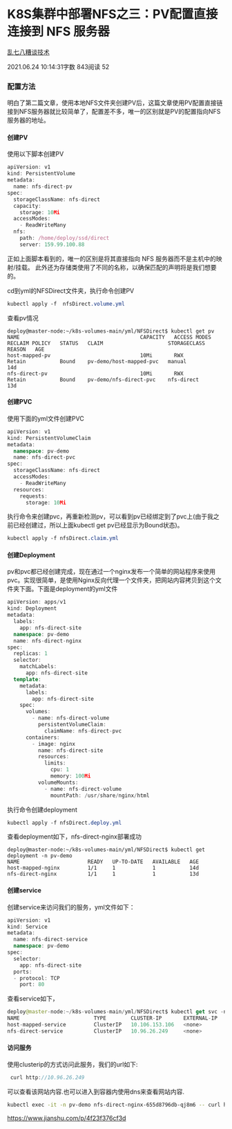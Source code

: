 # K8S集群中部署NFS之三：PV配置直接连接到 NFS 服务器

[乱七八糟谈技术](https://www.jianshu.com/u/3558ab83fcd7)

2021.06.24 10:14:31字数 843阅读 52

### 配置方法

明白了第二篇文章，使用本地NFS文件夹创建PV后，这篇文章使用PV配置直接链接到NFS服务器就比较简单了，配置差不多，唯一的区别就是PV的配置指向NFS服务器的地址。

#### 创建PV

使用以下脚本创建PV

```jsx
apiVersion: v1
kind: PersistentVolume
metadata:
  name: nfs-direct-pv
spec:
  storageClassName: nfs-direct
  capacity:
    storage: 10Mi
  accessModes:
    - ReadWriteMany
  nfs:
    path: /home/deploy/ssd/direct
    server: 159.99.100.88
```

正如上面脚本看到的，唯一的区别是将其直接指向 NFS 服务器而不是主机中的映射/挂载。 此外还为存储类使用了不同的名称，以确保匹配的声明将是我们想要的。

cd到yml的NFSDirect文件夹，执行命令创建PV

```css
kubectl apply -f  nfsDirect.volume.yml
```

查看pv情况

```tsx
deploy@master-node:~/k8s-volumes-main/yml/NFSDirect$ kubectl get pv
NAME                                       CAPACITY   ACCESS MODES   RECLAIM POLICY   STATUS   CLAIM                     STORAGECLASS      REASON   AGE
host-mapped-pv                             10Mi       RWX            Retain           Bound    pv-demo/host-mapped-pvc   manual                     14d
nfs-direct-pv                              10Mi       RWX            Retain           Bound    pv-demo/nfs-direct-pvc    nfs-direct                 13d
```

#### 创建PVC

使用下面的yml文件创建PVC

```cpp
apiVersion: v1
kind: PersistentVolumeClaim
metadata:
  namespace: pv-demo
  name: nfs-direct-pvc
spec:
  storageClassName: nfs-direct
  accessModes:
    - ReadWriteMany
  resources:
    requests:
      storage: 10Mi
```

执行命令来创建pvc，再重新检测pv，可以看到pv已经绑定到了pvc上(由于我之前已经创建过，所以上面kubectl get pv已经显示为Bound状态)。

```css
kubectl apply -f nfsDirect.claim.yml
```

#### 创建Deployment

pv和pvc都已经创建完成，现在通过一个nginx发布一个简单的网站程序来使用pvc。实现很简单，是使用Nginx反向代理一个文件夹，把网站内容拷贝到这个文件夹下面。下面是deployment的yml文件

```cpp
apiVersion: apps/v1
kind: Deployment
metadata:
  labels:
    app: nfs-direct-site
  namespace: pv-demo
  name: nfs-direct-nginx
spec:
  replicas: 1
  selector:
    matchLabels:
      app: nfs-direct-site
  template:
    metadata:
      labels:
        app: nfs-direct-site
    spec:
      volumes:
        - name: nfs-direct-volume
          persistentVolumeClaim:
            claimName: nfs-direct-pvc
      containers:
        - image: nginx
          name: nfs-direct-site
          resources:
            limits:
              cpu: 1
              memory: 100Mi
          volumeMounts:
            - name: nfs-direct-volume
              mountPath: /usr/share/nginx/html
```

执行命令创建deployment

```css
kubectl apply -f nfsDirect.deploy.yml
```

查看deployment如下，nfs-direct-nginx部署成功

```tsx
deploy@master-node:~/k8s-volumes-main/yml/NFSDirect$ kubectl get deployment -n pv-demo
NAME                      READY   UP-TO-DATE   AVAILABLE   AGE
host-mapped-nginx         1/1     1            1           14d
nfs-direct-nginx          1/1     1            1           13d
```

#### 创建service

创建service来访问我们的服务，yml文件如下：

```cpp
apiVersion: v1
kind: Service
metadata:
  name: nfs-direct-service
  namespace: pv-demo
spec:
  selector:
    app: nfs-direct-site
  ports:
  - protocol: TCP
    port: 80
```

查看service如下，

```swift
deploy@master-node:~/k8s-volumes-main/yml/NFSDirect$ kubectl get svc -n pv-demo
NAME                        TYPE        CLUSTER-IP       EXTERNAL-IP   PORT(S)   AGE
host-mapped-service         ClusterIP   10.106.153.106   <none>        80/TCP    14d
nfs-direct-service          ClusterIP   10.96.26.249     <none>        80/TCP    13d
```

#### 访问服务

使用clusterip的方式访问此服务，我们的url如下:

```cpp
 curl http://10.96.26.249
```

可以查看该网站内容.也可以进入到容器内使用dns来查看网站内容.

```bash
kubectl exec -it -n pv-demo nfs-direct-nginx-655d8796db-qj8m6 -- curl http://nfs-direct-service
```



https://www.jianshu.com/p/4f23f376cf3d